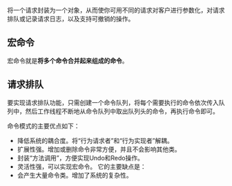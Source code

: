 将一个请求封装为一个对象，从而使你可用不同的请求对客户进行参数化，对请求排队或记录请求日志，以及支持可撤销的操作。
## 宏命令
宏命令就是**将多个命令合并起来组成的命令**。
## 请求排队
要实现请求排队功能，只需创建一个命令队列，将每个需要执行的命令依次传入队列中，然后工作线程不断地从命令队列中取出队列头的命令，再执行命令即可。

命令模式的主要优点如下：
- 降低系统的耦合度。将“行为请求者”和“行为实现者”解耦。
- 扩展性强。增加或删除命令非常方便，并且不会影响其他类。
- 封装“方法调用”，方便实现Undo和Redo操作。
- 灵活性强，可以实现宏命令。
它的主要缺点是：
- 会产生大量命令类。增加了系统的复杂性。
